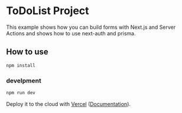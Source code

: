 # ToDoList Project

This example shows how you can build forms with Next.js and Server Actions and shows how to use next-auth and prisma.

## How to use

```bash
npm install
```
### develpment
```bash
npm run dev
```

Deploy it to the cloud with [Vercel](https://vercel.com/new?utm_source=github&utm_medium=readme&utm_campaign=next-example) ([Documentation](https://nextjs.org/docs/deployment)).

